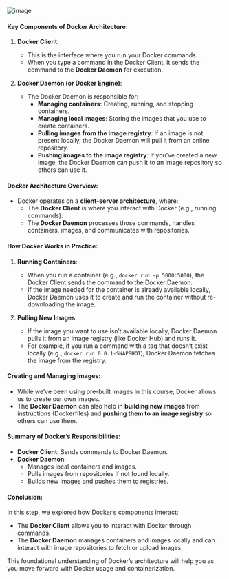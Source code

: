 ![image](https://github.com/user-attachments/assets/71ca9481-398f-4433-ad7a-16a938d92a1c)



#### Key Components of Docker Architecture:

1. **Docker Client**:
   - This is the interface where you run your Docker commands.
   - When you type a command in the Docker Client, it sends the command to the **Docker Daemon** for execution.

2. **Docker Daemon (or Docker Engine)**:
   - The Docker Daemon is responsible for:
     - **Managing containers**: Creating, running, and stopping containers.
     - **Managing local images**: Storing the images that you use to create containers.
     - **Pulling images from the image registry**: If an image is not present locally, the Docker Daemon will pull it from an online repository.
     - **Pushing images to the image registry**: If you’ve created a new image, the Docker Daemon can push it to an image repository so others can use it.

#### Docker Architecture Overview:

- Docker operates on a **client-server architecture**, where:
  - The **Docker Client** is where you interact with Docker (e.g., running commands).
  - The **Docker Daemon** processes those commands, handles containers, images, and communicates with repositories.

#### How Docker Works in Practice:

1. **Running Containers**:
   - When you run a container (e.g., `docker run -p 5000:5000`), the Docker Client sends the command to the Docker Daemon.
   - If the image needed for the container is already available locally, Docker Daemon uses it to create and run the container without re-downloading the image.

2. **Pulling New Images**:
   - If the image you want to use isn’t available locally, Docker Daemon pulls it from an image registry (like Docker Hub) and runs it.
   - For example, if you run a command with a tag that doesn’t exist locally (e.g., `docker run 0.0.1-SNAPSHOT`), Docker Daemon fetches the image from the registry.

#### Creating and Managing Images:

- While we’ve been using pre-built images in this course, Docker allows us to create our own images.
- The **Docker Daemon** can also help in **building new images** from instructions (Dockerfiles) and **pushing them to an image registry** so others can use them.

#### Summary of Docker’s Responsibilities:
- **Docker Client**: Sends commands to Docker Daemon.
- **Docker Daemon**:
  - Manages local containers and images.
  - Pulls images from repositories if not found locally.
  - Builds new images and pushes them to registries.

#### Conclusion:
In this step, we explored how Docker’s components interact:
- The **Docker Client** allows you to interact with Docker through commands.
- The **Docker Daemon** manages containers and images locally and can interact with image repositories to fetch or upload images.

This foundational understanding of Docker’s architecture will help you as you move forward with Docker usage and containerization.
